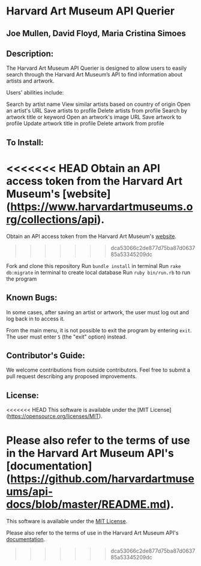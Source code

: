 # Harvard Art Museum API Querier
## Joe Mullen, David Floyd, Maria Cristina Simoes

## Description:
The Harvard Art Museum API Querier is designed to allow users to easily search through the Harvard Art Museum’s API to find information about artists and artwork.

Users' abilities include:

Search by artist name
View similar artists based on country of origin
Open an artist's URL
Save artists to profile
Delete artists from profile
Search by artwork title or keyword
Open an artwork's image URL
Save artwork to profile
Update artwork title in profile
Delete artwork from profile

## To Install:
<<<<<<< HEAD
Obtain an API access token from the Harvard Art Museum's [website] (https://www.harvardartmuseums.org/collections/api).
=======
Obtain an API access token from the Harvard Art Museum's <a href="https://www.harvardartmuseums.org/collections/api" target="_blank">website</a>.
>>>>>>> dca53066c2de877d75ba87d063785a53345209dc

Fork and clone this repository
Run `bundle install` in terminal
Run `rake db:migrate` in terminal to create local database
Run `ruby bin/run.rb` to run the program

## Known Bugs:
In some cases, after saving an artist or artwork, the user must log out and log back in to access it.

From the main menu, it is not possible to exit the program by entering `exit`. The user must enter `5` (the "exit" option) instead.

## Contributor's Guide:
We welcome contributions from outside contributors. Feel free to submit a pull request describing any proposed improvements.

## License:
<<<<<<< HEAD
This software is available under the [MIT License] (https://opensource.org/licenses/MIT).

Please also refer to the terms of use in the Harvard Art Museum API's [documentation] (https://github.com/harvardartmuseums/api-docs/blob/master/README.md).
=======
This software is available under the <a href="https://opensource.org/licenses/MIT" target="_blank">MIT License</a>.

Please also refer to the terms of use in the Harvard Art Museum API's <a href="https://github.com/harvardartmuseums/api-docs/blob/master/README.md" target="_blank">documentation</a>.
>>>>>>> dca53066c2de877d75ba87d063785a53345209dc
